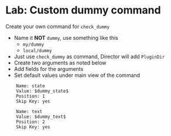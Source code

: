 Lab: Custom dummy command
=========================

Create your own command for `check_dummy`

* Name it **NOT** `dummy`, use something like this
    - `my/dummy`
    - `local/dummy`
* Just use `check_dummy` as command, Director will add `PluginDir`
* Create two arguments as noted below
* Add fields for the arguments
* Set default values under main view of the command

```
    Name: state
    Value: $dummy_state$
    Position: 1
    Skip Key: yes

    Name: text
    Value: $dummy_text$
    Position: 2
    Skip Key: yes
```
